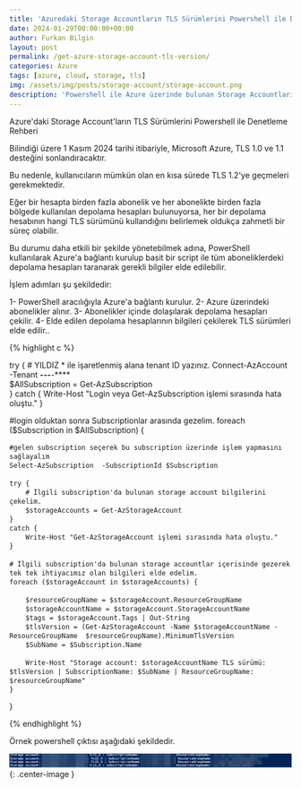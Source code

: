 ```yaml
---
title: 'Azuredaki Storage Accountların TLS Sürümlerini Powershell ile Denetleme Rehberi'
date: 2024-01-29T00:00:00+00:00
author: Furkan Bilgin
layout: post
permalink: /get-azure-storage-account-tls-version/
categories: Azure
tags: [azure, cloud, storage, tls]
img: /assets/img/posts/storage-account/storage-account.png
description: 'Powershell ile Azure üzerinde bulunan Storage Accountların TLS versionunu öğrenme'
---
```


Azure'daki Storage Account'ların TLS Sürümlerini Powershell ile Denetleme Rehberi

Bilindiği üzere 1 Kasım 2024 tarihi itibariyle, Microsoft Azure, TLS 1.0 ve 1.1 desteğini sonlandıracaktır. 

Bu nedenle, kullanıcıların mümkün olan en kısa sürede TLS 1.2'ye geçmeleri gerekmektedir.

Eğer bir hesapta birden fazla abonelik ve her abonelikte birden fazla bölgede kullanılan depolama hesapları bulunuyorsa, her bir depolama hesabının hangi TLS sürümünü kullandığını belirlemek oldukça zahmetli bir süreç olabilir.

Bu durumu daha etkili bir şekilde yönetebilmek adına, PowerShell kullanılarak Azure'a bağlantı kurulup basit bir script ile tüm aboneliklerdeki depolama hesapları taranarak gerekli bilgiler elde edilebilir.

İşlem adımları şu şekildedir:

1- PowerShell aracılığıyla Azure'a bağlantı kurulur.
2- Azure üzerindeki abonelikler alınır.
3- Abonelikler içinde dolaşılarak depolama hesapları çekilir.
4- Elde edilen depolama hesaplarının bilgileri çekilerek TLS sürümleri elde edilir..

{% highlight c %}

try {
    # YILDIZ * ile işaretlenmiş alana tenant ID yazınız.
    Connect-AzAccount -Tenant ****-*****-***-******-****    
    $AllSubscription = Get-AzSubscription       
}
catch {
    Write-Host  "Login veya Get-AzSubscription işlemi sırasında hata oluştu."
}

#login olduktan sonra Subscriptionlar arasında gezelim.
foreach ($Subscription in $AllSubscription) {    

    #gelen subscription seçerek bu subscription üzerinde işlem yapmasını sağlayalım
    Select-AzSubscription  -SubscriptionId $Subscription 
           
    try { 
        # İlgili subscription'da bulunan storage account bilgilerini çekelim.
        $storageAccounts = Get-AzStorageAccount            
    }
    catch { 
        Write-Host "Get-AzStorageAccount işlemi sırasında hata oluştu." 
    }

    # İlgili subscription'da bulunan storage accountlar içerisinde gezerek tek tek ihtiyacımız olan bilgileri elde edelim.
    foreach ($storageAccount in $storageAccounts) {
                
        $resourceGroupName = $storageAccount.ResourceGroupName
        $storageAccountName = $storageAccount.StorageAccountName               
        $tags = $storageAccount.Tags | Out-String                                 
        $tlsVersion = (Get-AzStorageAccount -Name $storageAccountName -ResourceGroupName  $resourceGroupName).MinimumTlsVersion
        $SubName = $Subscription.Name                                   

        Write-Host "Storage account: $storageAccountName TLS sürümü: $tlsVersion | SubscriptionName: $SubName | ResourceGroupName: $resourceGroupName"
    }
    
}

{% endhighlight %}

Örnek powershell çıktısı aşağıdaki şekildedir.

![Picture description](/assets/img/posts/storage-account/example-screen-shot.png){: .center-image }